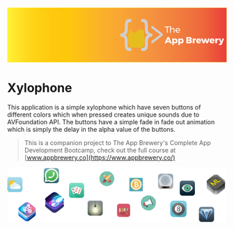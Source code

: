 ![App Brewery Banner](Documentation/AppBreweryBanner.png)

# Xylophone

This application is a simple xylophone which have seven buttons of different colors which when pressed creates unique sounds due to AVFoundation API. 
The buttons have a simple fade in fade out animation which is simply the delay in the alpha value of the buttons. 


>This is a companion project to The App Brewery's Complete App Development Bootcamp, check out the full course at [www.appbrewery.co](https://www.appbrewery.co/)

![End Banner](Documentation/readme-end-banner.png)


